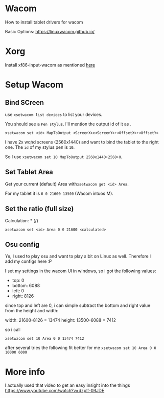 # Wacom
How to install tablet drivers for wacom


Basic Options: https://linuxwacom.github.io/


# Xorg
Install xf86-input-wacom as mentioned [here](https://github.com/linuxwacom/xf86-input-wacom/wiki/Building-The-Driver)




# Setup Wacom

## Bind SCreen
use `xsetwacom list devices` to list your devices.

You should see a `Pen stylus`. I'll mention the output id of it as <id>.

`xsetwacom set <id> MapToOutput <ScreenX>x<ScreenY>+<OffsetX>+<OffsetY>`


I have 2x wqhd screens (2560x1440) and want to bind the tablet to the right one. The `id` of my stylus pen is `10`.

So I use `xsetwacom set 10 MapToOutput 2560x1440+2560+0`.


## Set Tablet Area
Get your current (default) Area with`xsetwacom get <id> Area`.

For my tablet it is `0 0 21600 13500` (Wacom intuos M).


## Set the ratio (full size)
Calculation: <tabletWidth> * (<screenHeight>/<screenWidth>)

`xsetwacom set <id> Area 0 0 21600 <calculated>`


## Osu config

Ye, I used to play osu and want to play a bit on Linux as well. Therefore I add my configs here :P

I set my settings in the wacom UI in windows, so i got the following values: 
- top: 0
- bottom: 6088
- left: 0
- right: 8126

since top and left are 0, i can simple subtract the bottom and right value from the height and width:

width: 21600-8126 = 13474
height: 13500-6088 = 7412

so i call

`xsetwacom set 10 Area 0 0 13474 7412`

after several tries the following fit better for me
`xsetwacom set 10 Area 0 0 10000 6000`


# More info
I actually used that video to get an easy insight into the things
https://www.youtube.com/watch?v=dzplf-0RJDE